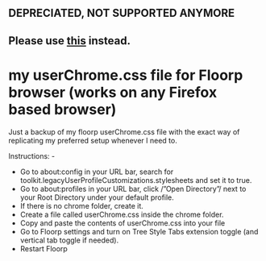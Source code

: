 ## DEPRECIATED, NOT SUPPORTED ANYMORE
## Please use [this](https://github.com/driftywinds/Floorp-Configs) instead.
# my userChrome.css file for Floorp browser (works on any Firefox based browser)
Just a backup of my floorp userChrome.css file with the exact way of replicating my preferred setup whenever I need to.

Instructions: - 
- Go to about:config in your URL bar, search for toolkit.legacyUserProfileCustomizations.stylesheets and set it to true.
- Go to about:profiles in your URL bar, click /”Open Directory”/ next to your Root Directory under your default profile.
- If there is no chrome folder, create it.
- Create a file called userChrome.css inside the chrome folder.
- Copy and paste the contents of userChrome.css into your file
- Go to Floorp settings and turn on Tree Style Tabs extension toggle (and vertical tab toggle if needed).
- Restart Floorp
